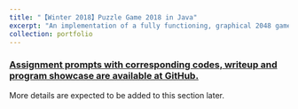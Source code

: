 ```yaml
---
title: "【Winter 2018】Puzzle Game 2018 in Java"
excerpt: "An implementation of a fully functioning, graphical 2048 game that handles user key press. <br/><img src='/images/15_2048.gif'>"
collection: portfolio
---
```


### [Assignment prompts with corresponding codes, writeup and program showcase are available at GitHub.](https://github.com/chkao831/WI18_Game-Design-2048-in-Java_UCSDCSE8B)

More details are expected to be added to this section later.
